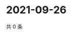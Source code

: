 # 2021-09-26

共 0 条

<!-- BEGIN -->
<!-- 最后更新时间 Sun Sep 26 2021 07:17:46 GMT+0800 (China Standard Time) -->

<!-- END -->
